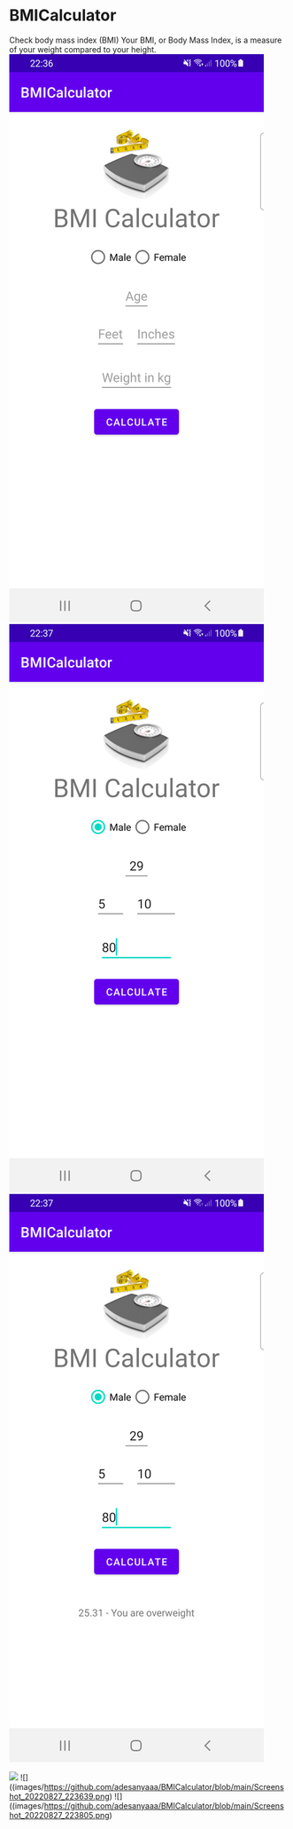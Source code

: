 # BMICalculator
Check body mass index (BMI)
Your BMI, or Body Mass Index, is a measure of your weight compared to your height. 
<img src="https://github.com/adesanyaaa/BMICalculator/blob/main/Screenshot_20220827_223639.png
">
<img src="https://github.com/adesanyaaa/BMICalculator/blob/main/Screenshot_20220827_223734.png
">
<img src="https://github.com/adesanyaaa/BMICalculator/blob/main/Screenshot_20220827_223805.png
">


![](images/https://github.com/adesanyaaa/BMICalculator/blob/main/Screenshot_20220827_223639.png)
![]((images/https://github.com/adesanyaaa/BMICalculator/blob/main/Screenshot_20220827_223639.png)
![]((images/https://github.com/adesanyaaa/BMICalculator/blob/main/Screenshot_20220827_223805.png)

